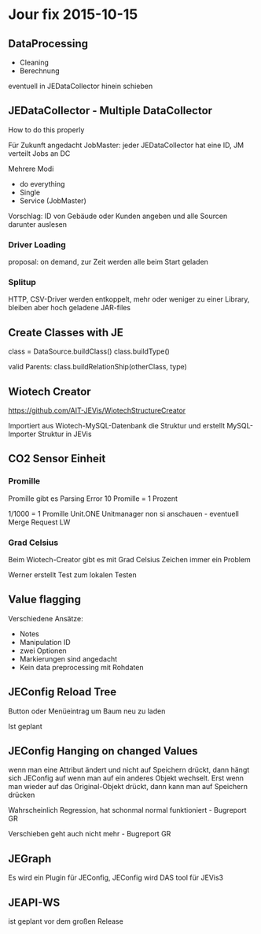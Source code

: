# Jour fix 2015-10-15

## DataProcessing
- Cleaning
- Berechnung

eventuell in JEDataCollector hinein schieben


## JEDataCollector - Multiple DataCollector
How to do this properly

Für Zukunft angedacht JobMaster: jeder JEDataCollector hat eine ID, JM verteilt Jobs an DC

Mehrere Modi
- do everything
- Single
- Service (JobMaster)

Vorschlag: ID von Gebäude oder Kunden angeben und alle Sourcen darunter auslesen

### Driver Loading
proposal: on demand, zur Zeit werden alle beim Start geladen

### Splitup
HTTP, CSV-Driver werden entkoppelt, mehr oder weniger zu einer Library,
bleiben aber hoch geladene JAR-files


## Create Classes with JE
class = DataSource.buildClass()
class.buildType()

valid Parents:
class.buildRelationShip(otherClass, type)


## Wiotech Creator
https://github.com/AIT-JEVis/WiotechStructureCreator

Importiert aus Wiotech-MySQL-Datenbank die Struktur und erstellt MySQL-Importer Struktur in JEVis


## CO2 Sensor Einheit
### Promille
Promille gibt es Parsing Error
10 Promille = 1 Prozent

1/1000 = 1 Promille
Unit.ONE
Unitmanager non si anschauen  - eventuell Merge Request LW

### Grad Celsius
Beim Wiotech-Creator gibt es mit Grad Celsius Zeichen immer ein Problem

Werner erstellt Test zum lokalen Testen


## Value flagging
Verschiedene Ansätze:
- Notes
- Manipulation ID
- zwei Optionen
- Markierungen sind angedacht
- Kein data preprocessing mit Rohdaten


## JEConfig Reload Tree
Button oder Menüeintrag um Baum neu zu laden

Ist geplant


## JEConfig Hanging on changed Values
wenn man eine Attribut ändert und nicht auf Speichern drückt, dann hängt sich JEConfig auf wenn man auf ein anderes Objekt wechselt. Erst wenn man wieder auf das Original-Objekt drückt, dann kann man auf Speichern drücken

Wahrscheinlich Regression, hat schonmal normal funktioniert - Bugreport GR

Verschieben geht auch nicht mehr - Bugreport GR


## JEGraph
Es wird ein Plugin für JEConfig, JEConfig wird DAS tool für JEVis3

## JEAPI-WS
ist geplant vor dem großen Release

